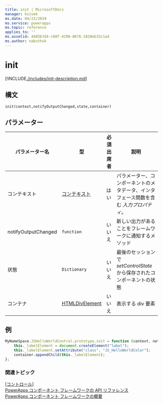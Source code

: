 ```yaml
---
title: init | MicrosoftDocs
manager: kvivek
ms.date: 04/23/2019
ms.service: powerapps
ms.topic: reference
applies_to: ''
ms.assetid: 4485b7d4-c68f-4298-8676-1820eb33c1ad
ms.author: nabuthuk
---
```

# <a name="init"></a>init

[!INCLUDE[./includes/init-description.md](./includes/init-description.md)]

## <a name="syntax"></a>構文

`init(context,notifyOutputChanged,state,container)`

## <a name="parameters"></a>パラメーター

| パラメーター名|型|必須出席者|説明|
| ------------- |----|--------|-----------|
|コンテキスト|[コンテキスト](../context.md)|はい|パラメーター、コンポーネントのメタデータ、インタフェース関数を含む *入力プロパティ*。|
|notifyOutputChanged|`function`|いいえ|新しい出力があることをフレームワークに通知するメソッド|
|状態|`Dictionary`|いいえ|最後のセッションで *setControlState* から保存されたコンポーネントの状態|
|コンテナ|[HTMLDivElement](https://developer.mozilla.org/docs/Web/API/HTMLDivElement)|いいえ|表示する div 要素|

## <a name="example"></a>例

```JavaScript
MyNameSpace.JSHelloWorldControl.prototype.init = function (context, notifyOutputChanged, state, container) {
    this._labelElement = document.createElement("label");
    this._labelElement.setAttribute("class", "JS_HelloWorldColor");
    container.appendChild(this._labelElement);
};
```

### <a name="related-topics"></a>関連トピック

[[コントロール]](../control.md)<br/>
[PowerApps コンポーネント フレームワークの API リファレンス](../../reference/index.md)<br/>
[PowerApps コンポーネント フレームワークの概要](../../overview.md)
